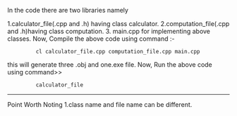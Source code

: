 In the code there are two libraries namely 

1.calculator_file(.cpp and .h) having class calculator.
2.computation_file(.cpp and .h)having class computation.
3. main.cpp for implementing above classes.
Now,
Compile the above code using command :- 

             cl calculator_file.cpp computation_file.cpp main.cpp
             
this will generate three .obj and one.exe file.
Now, Run the above code using command>>    

             calculator_file

------------------------------------------------------
Point Worth Noting 
1.class name and file name can be different.


